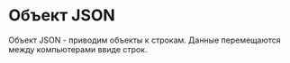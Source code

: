 # Объект JSON
Объект JSON - приводим объекты к строкам. Данные перемещаются между компьютерами ввиде строк.
